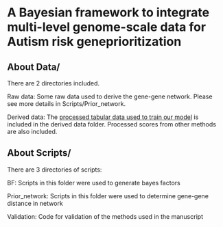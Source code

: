 # A Bayesian framework to integrate multi-level genome-scale data for Autism risk geneprioritization

## About Data\/

There are 2 directories included.

Raw data: Some raw data used to derive the gene-gene network. Please see more details in Scripts\/Prior_network.

Derived data: The [processed tabular data used to train our model](https://github.com/yingji15/ASD_public/blob/main/data/derived/aut_feature_0628.txt) is included in the derived data folder.
Processed scores from other methods are also included. 

## About Scripts\/

There are 3 directories of scripts: 

BF: Scripts in this folder were used to generate bayes factors

Prior_network: Scripts in this folder were used to determine gene-gene distance in network

Validation: Code for validation of the methods used in the manuscript
